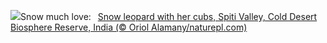 ![](https://www.bing.com/th?id=OHR.SnowLeopard_EN-US3294064537_UHD.jpg&w=1000)Snow much love:&nbsp;&ensp;[Snow leopard with her cubs, Spiti Valley, Cold Desert Biosphere Reserve, India (© Oriol Alamany/naturepl.com)](https://www.bing.com/th?id=OHR.SnowLeopard_EN-US3294064537_UHD.jpg)
<br><br/>
